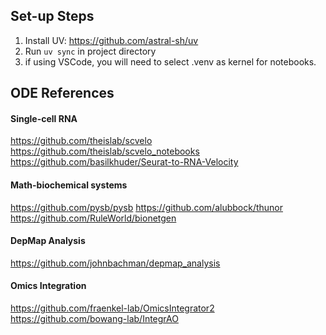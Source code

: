 ## Set-up Steps
1. Install UV: https://github.com/astral-sh/uv
2. Run `uv sync` in project directory
3. if using VSCode, you will need to select .venv as kernel for notebooks.

## ODE References

#### Single-cell RNA
https://github.com/theislab/scvelo
https://github.com/theislab/scvelo_notebooks
https://github.com/basilkhuder/Seurat-to-RNA-Velocity

#### Math-biochemical systems
https://github.com/pysb/pysb
https://github.com/alubbock/thunor
https://github.com/RuleWorld/bionetgen

#### DepMap Analysis
https://github.com/johnbachman/depmap_analysis

#### Omics Integration
https://github.com/fraenkel-lab/OmicsIntegrator2
https://github.com/bowang-lab/IntegrAO
